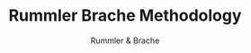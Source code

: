 ---
layout: '../../../layouts/MarkdownTheoryLayout.astro'
id: 'rummler-2013'
title: 'Rummler Brache Methodology'
year: '2013'
categorySlug: 'performance-analysis'
category: 'Performance Analysis'
subcategory: 'Organizatinal Gap Analysis'
author: 'Rummler & Brache'
image:
    url: 'https://docs.astro.build/assets/rose.webp'
    alt: 'The Astro logo on a dark background with a pink glow.'
tags: ['gap analysis', 'organization analysis']
citations: ['Rummler, G. A., & Brache, A. P. (2013). Improving performance: How to manage the white space on the organization chart, (3rd ed.). Jossey-Bass.']
---